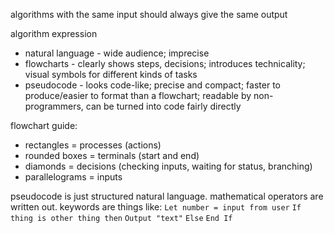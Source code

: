 algorithms with the same input should always give the same output

algorithm expression
- natural language - wide audience; imprecise
- flowcharts - clearly shows steps, decisions; introduces technicality; visual symbols for different kinds of tasks
- pseudocode - looks code-like; precise and compact; faster to produce/easier to format than a flowchart; readable by non-programmers, can be turned into code fairly directly


flowchart guide:
- rectangles = processes (actions)
- rounded boxes = terminals (start and end)
- diamonds = decisions (checking inputs, waiting for status, branching)
- parallelograms = inputs

pseudocode is just structured natural language. mathematical operators are written out. keywords are things like:
`Let number = input from user`
`If thing is other thing then`
`Output "text"`
`Else`
`End If`
